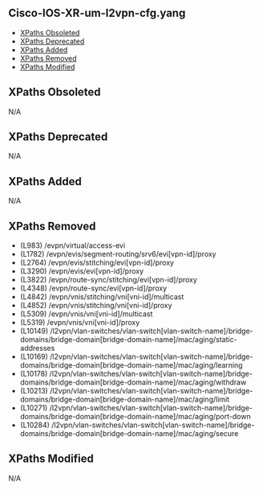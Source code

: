 ## Cisco-IOS-XR-um-l2vpn-cfg.yang

- [XPaths Obsoleted](#xpaths-obsoleted)
- [XPaths Deprecated](#xpaths-deprecated)
- [XPaths Added](#xpaths-added)
- [XPaths Removed](#xpaths-removed)
- [XPaths Modified](#xpaths-modified)

## XPaths Obsoleted

N/A

## XPaths Deprecated

N/A

## XPaths Added

N/A

## XPaths Removed

- (L983)	/evpn/virtual/access-evi
- (L1782)	/evpn/evis/segment-routing/srv6/evi[vpn-id]/proxy
- (L2764)	/evpn/evis/stitching/evi[vpn-id]/proxy
- (L3290)	/evpn/evis/evi[vpn-id]/proxy
- (L3822)	/evpn/route-sync/stitching/evi[vpn-id]/proxy
- (L4348)	/evpn/route-sync/evi[vpn-id]/proxy
- (L4842)	/evpn/vnis/stitching/vni[vni-id]/multicast
- (L4852)	/evpn/vnis/stitching/vni[vni-id]/proxy
- (L5309)	/evpn/vnis/vni[vni-id]/multicast
- (L5319)	/evpn/vnis/vni[vni-id]/proxy
- (L10149)	/l2vpn/vlan-switches/vlan-switch[vlan-switch-name]/bridge-domains/bridge-domain[bridge-domain-name]/mac/aging/static-addresses
- (L10169)	/l2vpn/vlan-switches/vlan-switch[vlan-switch-name]/bridge-domains/bridge-domain[bridge-domain-name]/mac/aging/learning
- (L10178)	/l2vpn/vlan-switches/vlan-switch[vlan-switch-name]/bridge-domains/bridge-domain[bridge-domain-name]/mac/aging/withdraw
- (L10213)	/l2vpn/vlan-switches/vlan-switch[vlan-switch-name]/bridge-domains/bridge-domain[bridge-domain-name]/mac/aging/limit
- (L10271)	/l2vpn/vlan-switches/vlan-switch[vlan-switch-name]/bridge-domains/bridge-domain[bridge-domain-name]/mac/aging/port-down
- (L10284)	/l2vpn/vlan-switches/vlan-switch[vlan-switch-name]/bridge-domains/bridge-domain[bridge-domain-name]/mac/aging/secure

## XPaths Modified

N/A


